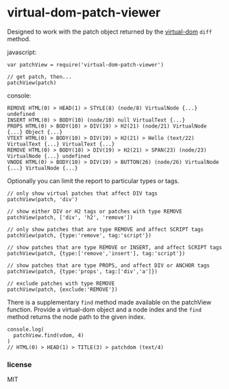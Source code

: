 # virtual-dom-patch-viewer

Designed to work with the patch object returned by the [virtual-dom](https://github.com/Matt-Esch/virtual-dom) `diff` method.

javascript:
```
var patchView = require('virtual-dom-patch-viewer')

// get patch, then...
patchView(patch)
```

console:
```
REMOVE HTML(0) > HEAD(1) > STYLE(8) (node/8) VirtualNode {...} undefined
INSERT HTML(0) > BODY(10) (node/10) null VirtualText {...}
PROPS HTML(0) > BODY(10) > DIV(19) > H2(21) (node/21) VirtualNode {...} Object {...}
VTEXT HTML(0) > BODY(10) > DIV(19) > H2(21) > Hello (text/22) VirtualText {...} VirtualText {...}
REMOVE HTML(0) > BODY(10) > DIV(19) > H2(21) > SPAN(23) (node/23) VirtualNode {...} undefined
VNODE HTML(0) > BODY(10) > DIV(19) > BUTTON(26) (node/26) VirtualNode {...} VirtualNode {...}
```

Optionally you can limit the report to particular types or tags.

```
// only show virtual patches that affect DIV tags
patchView(patch, 'div')

// show either DIV or H2 tags or patches with type REMOVE
patchView(patch, ['div', 'h2', 'remove'])

// only show patches that are type REMOVE and affect SCRIPT tags
patchView(patch, {type:'remove', tag:'script'})

// show patches that are type REMOVE or INSERT, and affect SCRIPT tags
patchView(patch, {type:['remove','insert'], tag:'script'})

// show patches that are type PROPS, and affect DIV or ANCHOR tags
patchView(patch, {type:'props', tag:['div','a']})

// exclude patches with type REMOVE
patchView(patch, {exclude:'REMOVE'})
```

There is a supplementary `find` method made available on the patchView function. Provide a
virtual-dom object and a node index and the `find` method returns the node path to the given index.

```
console.log(
  patchView.find(vdom, 4)
)
// HTML(0) > HEAD(1) > TITLE(3) > patchdom (text/4)
```

### license

MIT
